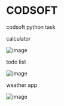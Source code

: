 # CODSOFT
codsoft python task

calculator


![image](https://github.com/Pawamsagar/CODSOFT/assets/103252804/ead3b3be-0a85-472f-9216-765f92f16e17)



todo list


![image](https://github.com/Pawamsagar/CODSOFT/assets/103252804/781d30ea-cca6-411b-b30f-bdd83b4734a3)




weather app



![image](https://github.com/Pawamsagar/CODSOFT/assets/103252804/49486ce8-a871-430a-9129-433ebd51e74d)
